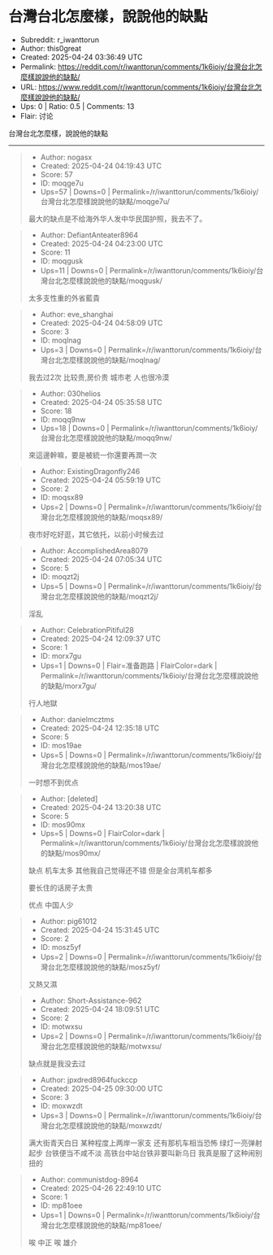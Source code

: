 # 台灣台北怎麼樣，說說他的缺點

- Subreddit: r_iwanttorun
- Author: this0great
- Created: 2025-04-24 03:36:49 UTC
- Permalink: https://reddit.com/r/iwanttorun/comments/1k6ioiy/台灣台北怎麼樣說說他的缺點/
- URL: https://www.reddit.com/r/iwanttorun/comments/1k6ioiy/台灣台北怎麼樣說說他的缺點/
- Ups: 0 | Ratio: 0.5 | Comments: 13
- Flair: 讨论


台灣台北怎麼樣，說說他的缺點


---

> - Author: nogasx
> - Created: 2025-04-24 04:19:43 UTC
> - Score: 57
> - ID: moqge7u
> - Ups=57 | Downs=0 | Permalink=/r/iwanttorun/comments/1k6ioiy/台灣台北怎麼樣說說他的缺點/moqge7u/
>
> 最大的缺点是不给海外华人发中华民国护照，我去不了。

> - Author: DefiantAnteater8964
> - Created: 2025-04-24 04:23:00 UTC
> - Score: 11
> - ID: moqgusk
> - Ups=11 | Downs=0 | Permalink=/r/iwanttorun/comments/1k6ioiy/台灣台北怎麼樣說說他的缺點/moqgusk/
>
> 太多支性重的外省藍貴

> - Author: eve_shanghai
> - Created: 2025-04-24 04:58:09 UTC
> - Score: 3
> - ID: moqlnag
> - Ups=3 | Downs=0 | Permalink=/r/iwanttorun/comments/1k6ioiy/台灣台北怎麼樣說說他的缺點/moqlnag/
>
> 我去过2次
> 比较贵,房价贵
> 城市老 人也很冷漠

> - Author: 030helios
> - Created: 2025-04-24 05:35:58 UTC
> - Score: 18
> - ID: moqq9nw
> - Ups=18 | Downs=0 | Permalink=/r/iwanttorun/comments/1k6ioiy/台灣台北怎麼樣說說他的缺點/moqq9nw/
>
> 來這邊幹嘛，要是被統一你還要再潤一次

> - Author: ExistingDragonfly246
> - Created: 2025-04-24 05:59:19 UTC
> - Score: 2
> - ID: moqsx89
> - Ups=2 | Downs=0 | Permalink=/r/iwanttorun/comments/1k6ioiy/台灣台北怎麼樣說說他的缺點/moqsx89/
>
> 夜市好吃好逛，其它依托，以前小时候去过

> - Author: AccomplishedArea8079
> - Created: 2025-04-24 07:05:34 UTC
> - Score: 5
> - ID: moqzt2j
> - Ups=5 | Downs=0 | Permalink=/r/iwanttorun/comments/1k6ioiy/台灣台北怎麼樣說說他的缺點/moqzt2j/
>
> 淫乱

> - Author: CelebrationPitiful28
> - Created: 2025-04-24 12:09:37 UTC
> - Score: 1
> - ID: morx7gu
> - Ups=1 | Downs=0 | Flair=准备跑路 | FlairColor=dark | Permalink=/r/iwanttorun/comments/1k6ioiy/台灣台北怎麼樣說說他的缺點/morx7gu/
>
> 行人地獄

> - Author: danielmcztms
> - Created: 2025-04-24 12:35:18 UTC
> - Score: 5
> - ID: mos19ae
> - Ups=5 | Downs=0 | Permalink=/r/iwanttorun/comments/1k6ioiy/台灣台北怎麼樣說說他的缺點/mos19ae/
>
> 一时想不到优点

> - Author: [deleted]
> - Created: 2025-04-24 13:20:38 UTC
> - Score: 5
> - ID: mos90mx
> - Ups=5 | Downs=0 | FlairColor=dark | Permalink=/r/iwanttorun/comments/1k6ioiy/台灣台北怎麼樣說說他的缺點/mos90mx/
>
> 缺点 机车太多 其他我自己觉得还不错 但是全台湾机车都多
> 
> 要长住的话房子太贵
> 
> 优点 中国人少

> - Author: pig61012
> - Created: 2025-04-24 15:31:45 UTC
> - Score: 2
> - ID: mosz5yf
> - Ups=2 | Downs=0 | Permalink=/r/iwanttorun/comments/1k6ioiy/台灣台北怎麼樣說說他的缺點/mosz5yf/
>
> 又熱又濕

> - Author: Short-Assistance-962
> - Created: 2025-04-24 18:09:51 UTC
> - Score: 2
> - ID: motwxsu
> - Ups=2 | Downs=0 | Permalink=/r/iwanttorun/comments/1k6ioiy/台灣台北怎麼樣說說他的缺點/motwxsu/
>
> 缺点就是我没去过

> - Author: jpxdred8964fuckccp
> - Created: 2025-04-25 09:30:00 UTC
> - Score: 3
> - ID: moxwzdt
> - Ups=3 | Downs=0 | Permalink=/r/iwanttorun/comments/1k6ioiy/台灣台北怎麼樣說說他的缺點/moxwzdt/
>
> 满大街青天白日 某种程度上两岸一家支 还有那机车相当恐怖 绿灯一亮弹射起步 台铁便当不咸不淡 高铁台中站台铁非要叫新乌日 我真是服了这种闹别扭的

> - Author: communistdog-8964
> - Created: 2025-04-26 22:49:10 UTC
> - Score: 1
> - ID: mp81oee
> - Ups=1 | Downs=0 | Permalink=/r/iwanttorun/comments/1k6ioiy/台灣台北怎麼樣說說他的缺點/mp81oee/
>
> 唉 中正 唉 雄介

